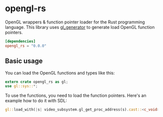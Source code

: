 # opengl-rs

OpenGL wrappers & function pointer loader for the Rust programming language.
This library uses [gl_generator](https://github.com/brendanzab/gl-rs) to generate load
OpenGL function pointers.

```toml
[dependencies]
opengl_rs = "0.0.0"
```

## Basic usage

You can load the OpenGL functions and types like this:

```rust
extern crate opengl_rs as gl;
use gl::sys::*;
```

To use the functions, you need to load the function pointers.
Here's an example how to do it with SDL:

```rust
gl::load_with(|s| video_subsystem.gl_get_proc_address(s).cast::<c_void>());
```
